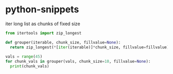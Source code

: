 # python-snippets


iter long list as chunks of fixed size
```python
from itertools import zip_longest

def grouper(iterable, chunk_size, fillvalue=None):
  return zip_longest(*[iter(iterable)]*chunk_size, fillvalue=fillvalue)
  
vals = range(45)
for chunk_vals in grouper(vals, chunk_size=10, fillvalue=None):
  print(chunk_vals)
```
